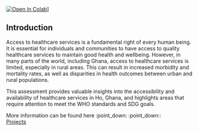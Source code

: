 [![Open In Colab](https://colab.research.google.com/assets/colab-badge.svg)](https://githubtocolab.com/edudzikorku/Assessing-Access-to-Healthcare-Facilities/blob/main/notebook/Closest_Facility.ipynb)]

## Introduction

<p>
Access to healthcare services is a fundamental right of every human being. It is essential for individuals and communities to have access to quality healthcare services to maintain good health and wellbeing. However, in many parts of the world, including Ghana, access to healthcare services is limited, 
especially in rural areas. This can result in increased morbidity and mortality rates, as well as disparities in health outcomes between urban and rural populations.
</p>
<p>This assessment provides valuable insights into the accessibility and availability of healthcare services in Ho, Ghana, and highlights areas that 
require attention to meet the WHO standards and SDG goals. 
</p>
<p>
More information can be found here :point_down: :point_down:: <br /> <a href="https://edudzikorku.github.io/projects/documents/healthcare_in_ho.html" target="_blank">Projects</a>  
</p>
